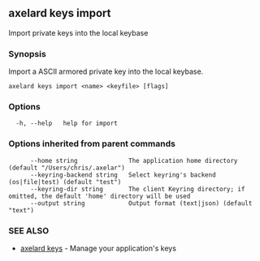 ## axelard keys import

Import private keys into the local keybase

### Synopsis

Import a ASCII armored private key into the local keybase.

```
axelard keys import <name> <keyfile> [flags]
```

### Options

```
  -h, --help   help for import
```

### Options inherited from parent commands

```
      --home string              The application home directory (default "/Users/chris/.axelar")
      --keyring-backend string   Select keyring's backend (os|file|test) (default "test")
      --keyring-dir string       The client Keyring directory; if omitted, the default 'home' directory will be used
      --output string            Output format (text|json) (default "text")
```

### SEE ALSO

- [axelard keys](axelard_keys.md)	 - Manage your application's keys
